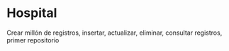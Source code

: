 # Hospital
Crear millón de registros, insertar, actualizar, eliminar, consultar registros, primer repositorio
